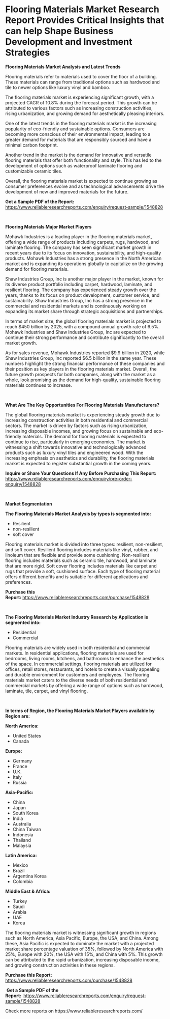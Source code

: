 <p><h1>Flooring Materials Market Research Report Provides Critical Insights that can help Shape Business Development and Investment Strategies</h1></p><p><strong>Flooring Materials Market Analysis and Latest Trends</strong></p>
<p><p>Flooring materials refer to materials used to cover the floor of a building. These materials can range from traditional options such as hardwood and tile to newer options like luxury vinyl and bamboo.</p><p>The flooring materials market is experiencing significant growth, with a projected CAGR of 10.8% during the forecast period. This growth can be attributed to various factors such as increasing construction activities, rising urbanization, and growing demand for aesthetically pleasing interiors.</p><p>One of the latest trends in the flooring materials market is the increasing popularity of eco-friendly and sustainable options. Consumers are becoming more conscious of their environmental impact, leading to a greater demand for materials that are responsibly sourced and have a minimal carbon footprint.</p><p>Another trend in the market is the demand for innovative and versatile flooring materials that offer both functionality and style. This has led to the development of options such as waterproof laminate flooring and customizable ceramic tiles.</p><p>Overall, the flooring materials market is expected to continue growing as consumer preferences evolve and as technological advancements drive the development of new and improved materials for the future.</p></p>
<p><strong>Get a Sample PDF of the Report:&nbsp;</strong> <a href="https://www.reliableresearchreports.com/enquiry/request-sample/1548828">https://www.reliableresearchreports.com/enquiry/request-sample/1548828</a></p>
<p>&nbsp;</p>
<p><strong>Flooring Materials Major Market Players</strong></p>
<p><p>Mohawk Industries is a leading player in the flooring materials market, offering a wide range of products including carpets, rugs, hardwood, and laminate flooring. The company has seen significant market growth in recent years due to its focus on innovation, sustainability, and high-quality products. Mohawk Industries has a strong presence in the North American market and is expanding its operations globally to capitalize on the growing demand for flooring materials.</p><p>Shaw Industries Group, Inc is another major player in the market, known for its diverse product portfolio including carpet, hardwood, laminate, and resilient flooring. The company has experienced steady growth over the years, thanks to its focus on product development, customer service, and sustainability. Shaw Industries Group, Inc has a strong presence in the commercial and residential markets and is continuously working on expanding its market share through strategic acquisitions and partnerships.</p><p>In terms of market size, the global flooring materials market is projected to reach $450 billion by 2025, with a compound annual growth rate of 6.5%. Mohawk Industries and Shaw Industries Group, Inc are expected to continue their strong performance and contribute significantly to the overall market growth.</p><p>As for sales revenue, Mohawk Industries reported $9.9 billion in 2020, while Shaw Industries Group, Inc reported $6.5 billion in the same year. These numbers highlight the strong financial performance of these companies and their position as key players in the flooring materials market. Overall, the future growth prospects for both companies, along with the market as a whole, look promising as the demand for high-quality, sustainable flooring materials continues to increase.</p></p>
<p>&nbsp;</p>
<p><strong>What Are The Key Opportunities For Flooring Materials Manufacturers?</strong></p>
<p><p>The global flooring materials market is experiencing steady growth due to increasing construction activities in both residential and commercial sectors. The market is driven by factors such as rising urbanization, increasing disposable incomes, and growing focus on sustainable and eco-friendly materials. The demand for flooring materials is expected to continue to rise, particularly in emerging economies. The market is witnessing a shift towards innovative and technologically advanced products such as luxury vinyl tiles and engineered wood. With the increasing emphasis on aesthetics and durability, the flooring materials market is expected to register substantial growth in the coming years.</p></p>
<p><strong>Inquire or Share Your Questions If Any Before Purchasing This Report:</strong> <a href="https://www.reliableresearchreports.com/enquiry/pre-order-enquiry/1548828">https://www.reliableresearchreports.com/enquiry/pre-order-enquiry/1548828</a></p>
<p>&nbsp;</p>
<p><strong>Market Segmentation</strong></p>
<p><strong>The Flooring Materials Market Analysis by types is segmented into:</strong></p>
<p><ul><li>Resilient</li><li>non-resilient</li><li>soft cover</li></ul></p>
<p><p>Flooring materials market is divided into three types: resilient, non-resilient, and soft cover. Resilient flooring includes materials like vinyl, rubber, and linoleum that are flexible and provide some cushioning. Non-resilient flooring includes materials such as ceramic tile, hardwood, and laminate that are more rigid. Soft cover flooring includes materials like carpet and rugs that provide a soft, cushioned surface. Each type of flooring material offers different benefits and is suitable for different applications and preferences.</p></p>
<p><strong>Purchase this Report:&nbsp;</strong><a href="https://www.reliableresearchreports.com/purchase/1548828">https://www.reliableresearchreports.com/purchase/1548828</a></p>
<p>&nbsp;</p>
<p><strong>The Flooring Materials Market Industry Research by Application is segmented into:</strong></p>
<p><ul><li>Residential</li><li>Commercial</li></ul></p>
<p><p>Flooring materials are widely used in both residential and commercial markets. In residential applications, flooring materials are used for bedrooms, living rooms, kitchens, and bathrooms to enhance the aesthetics of the space. In commercial settings, flooring materials are utilized for offices, retail stores, restaurants, and hotels to create a visually appealing and durable environment for customers and employees. The flooring materials market caters to the diverse needs of both residential and commercial markets by offering a wide range of options such as hardwood, laminate, tile, carpet, and vinyl flooring.</p></p>
<p>&nbsp;</p>
<p><strong>In terms of Region, the Flooring Materials Market Players available by Region are:</strong></p>
<p>
    <p> <strong> North America: </strong>
        <ul>
            <li>United States</li>
            <li>Canada</li>
        </ul>
        </p> 
    <p> <strong> Europe: </strong>
        <ul>
            <li>Germany</li>
            <li>France</li>
            <li>U.K.</li>
            <li>Italy</li>
            <li>Russia</li>
        </ul>
        </p> 
    <p> <strong> Asia-Pacific: </strong>
        <ul>
            <li>China</li>
            <li>Japan</li>
            <li>South Korea</li>
            <li>India</li>
            <li>Australia</li>
            <li>China Taiwan</li>
            <li>Indonesia</li>
            <li>Thailand</li>
            <li>Malaysia</li>
        </ul>
        </p> 
    <p> <strong> Latin America: </strong>
        <ul>
            <li>Mexico</li>
            <li>Brazil</li>
            <li>Argentina Korea</li>
            <li>Colombia</li>
        </ul>
        </p> 
    <p> <strong> Middle East & Africa: </strong>
        <ul>
            <li>Turkey</li>
            <li>Saudi</li>
            <li>Arabia</li>
            <li>UAE</li>
            <li>Korea</li>
        </ul>
    </p>
    </p>
<p><p>The flooring materials market is witnessing significant growth in regions such as North America, Asia Pacific, Europe, the USA, and China. Among these, Asia Pacific is expected to dominate the market with a projected market share percentage valuation of 35%, followed by North America with 25%, Europe with 20%, the USA with 15%, and China with 5%. This growth can be attributed to the rapid urbanization, increasing disposable income, and growing construction activities in these regions.</p></p>
<p><strong>Purchase this Report: </strong><a href="https://www.reliableresearchreports.com/purchase/1548828">https://www.reliableresearchreports.com/purchase/1548828</a></p>
<p>&nbsp;<strong>Get a Sample PDF of the Report:&nbsp;&nbsp;</strong><a href="https://www.reliableresearchreports.com/enquiry/request-sample/1548828">https://www.reliableresearchreports.com/enquiry/request-sample/1548828</a></p>
<p><strong></strong></p>
<p>Check more reports on https://www.reliableresearchreports.com/</p>
